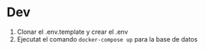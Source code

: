 # Dev

1. Clonar el .env.template y crear el .env
2. Ejecutat el comando `docker-compose up` para la base de datos